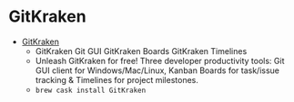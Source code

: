 # GitKraken
- [GitKraken](https://www.gitkraken.com/)
  -  GitKraken Git GUI GitKraken Boards GitKraken Timelines
  - Unleash GitKraken for free! Three developer productivity tools: Git GUI client for Windows/Mac/Linux, Kanban Boards for task/issue tracking & Timelines for project milestones.
  - `brew cask install GitKraken`
